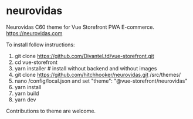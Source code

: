 # neurovidas
Neurovidas C60 theme for Vue Storefront PWA E-commerce. https://neurovidas.com

To install follow instructions:
1. git clone https://github.com/DivanteLtd/vue-storefront.git
2. cd vue-storefront
3. yarn installer # install without backend and without images
4. git clone https://github.com/hitchhooker/neurovidas.git /src/themes/
5. nano /config/local.json and set "theme": "@vue-storefront/neurovidas"
6. yarn install
7. yarn build
8. yarn dev

Contributions to theme are welcome.

